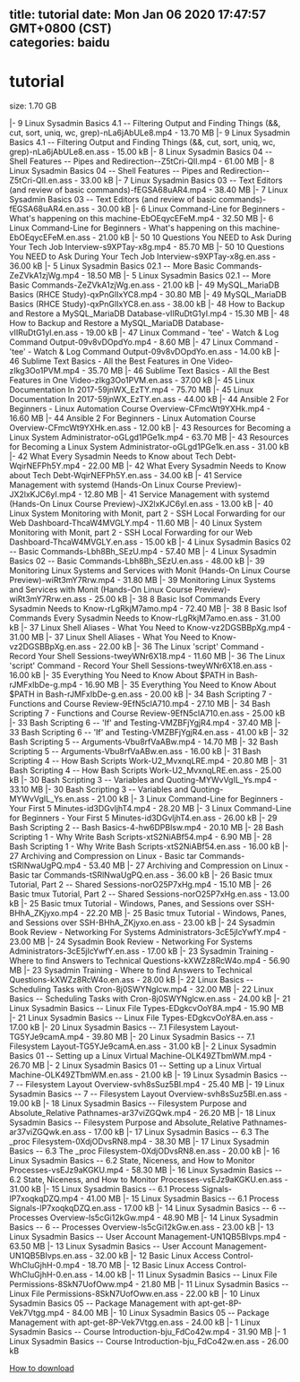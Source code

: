 
title: tutorial
date: Mon Jan 06 2020 17:47:57 GMT+0800 (CST)    
categories: baidu
---

# tutorial
size: 1.70 GB
 
 
|- 9 Linux Sysadmin Basics 4.1 -- Filtering Output and Finding Things (&&, cut, sort, uniq, wc, grep)-nLa6jAbULe8.mp4 - 13.70 MB
|- 9 Linux Sysadmin Basics 4.1 -- Filtering Output and Finding Things (&&, cut, sort, uniq, wc, grep)-nLa6jAbULe8.en.ass - 15.00 kB
|- 8 Linux Sysadmin Basics 04 -- Shell Features -- Pipes and Redirection--Z5tCri-QlI.mp4 - 61.00 MB
|- 8 Linux Sysadmin Basics 04 -- Shell Features -- Pipes and Redirection--Z5tCri-QlI.en.ass - 33.00 kB
|- 7 Linux Sysadmin Basics 03 -- Text Editors (and review of basic commands)-fEGSA68uAR4.mp4 - 38.40 MB
|- 7 Linux Sysadmin Basics 03 -- Text Editors (and review of basic commands)-fEGSA68uAR4.en.ass - 30.00 kB
|- 6 Linux Command-Line for Beginners - What's happening on this machine-EbOEqycEFeM.mp4 - 32.50 MB
|- 6 Linux Command-Line for Beginners - What's happening on this machine-EbOEqycEFeM.en.ass - 21.00 kB
|- 50 10 Questions You NEED to Ask During Your Tech Job Interview-s9XPTay-x8g.mp4 - 85.70 MB
|- 50 10 Questions You NEED to Ask During Your Tech Job Interview-s9XPTay-x8g.en.ass - 36.00 kB
|- 5 Linux Sysadmin Basics 02.1 -- More Basic Commands-ZeZVkA1zjWg.mp4 - 18.50 MB
|- 5 Linux Sysadmin Basics 02.1 -- More Basic Commands-ZeZVkA1zjWg.en.ass - 21.00 kB
|- 49 MySQL_MariaDB Basics (RHCE Study)-qxPnGlIxYC8.mp4 - 30.80 MB
|- 49 MySQL_MariaDB Basics (RHCE Study)-qxPnGlIxYC8.en.ass - 38.00 kB
|- 48 How to Backup and Restore a MySQL_MariaDB Database-vIIRuDtG1yI.mp4 - 15.30 MB
|- 48 How to Backup and Restore a MySQL_MariaDB Database-vIIRuDtG1yI.en.ass - 19.00 kB
|- 47 Linux Command - 'tee' - Watch & Log Command Output-09v8vDOpdYo.mp4 - 8.60 MB
|- 47 Linux Command - 'tee' - Watch & Log Command Output-09v8vDOpdYo.en.ass - 14.00 kB
|- 46 Sublime Text Basics - All the Best Features in One Video-zIkg3Oo1PVM.mp4 - 35.70 MB
|- 46 Sublime Text Basics - All the Best Features in One Video-zIkg3Oo1PVM.en.ass - 37.00 kB
|- 45 Linux Documentation In 2017-59jnWX_EzTY.mp4 - 75.70 MB
|- 45 Linux Documentation In 2017-59jnWX_EzTY.en.ass - 44.00 kB
|- 44 Ansible 2 For Beginners - Linux Automation Course Overview-CFmcWt9YXHk.mp4 - 16.60 MB
|- 44 Ansible 2 For Beginners - Linux Automation Course Overview-CFmcWt9YXHk.en.ass - 12.00 kB
|- 43 Resources for Becoming a Linux System Administrator-oGLgd1PGe1k.mp4 - 63.70 MB
|- 43 Resources for Becoming a Linux System Administrator-oGLgd1PGe1k.en.ass - 31.00 kB
|- 42 What Every Sysadmin Needs to Know about Tech Debt-WqirNEFPh5Y.mp4 - 22.00 MB
|- 42 What Every Sysadmin Needs to Know about Tech Debt-WqirNEFPh5Y.en.ass - 34.00 kB
|- 41 Service Management with systemd (Hands-On Linux Course Preview)-JX2lxKJC6yI.mp4 - 12.80 MB
|- 41 Service Management with systemd (Hands-On Linux Course Preview)-JX2lxKJC6yI.en.ass - 13.00 kB
|- 40 Linux System Monitoring with Monit, part 2 - SSH Local Forwarding for our Web Dashboard-ThcaW4MVGLY.mp4 - 11.60 MB
|- 40 Linux System Monitoring with Monit, part 2 - SSH Local Forwarding for our Web Dashboard-ThcaW4MVGLY.en.ass - 15.00 kB
|- 4 Linux Sysadmin Basics 02 -- Basic Commands-Lbh8Bh_SEzU.mp4 - 57.40 MB
|- 4 Linux Sysadmin Basics 02 -- Basic Commands-Lbh8Bh_SEzU.en.ass - 48.00 kB
|- 39 Monitoring Linux Systems and Services with Monit (Hands-On Linux Course Preview)-wiRt3mY7Rrw.mp4 - 31.80 MB
|- 39 Monitoring Linux Systems and Services with Monit (Hands-On Linux Course Preview)-wiRt3mY7Rrw.en.ass - 25.00 kB
|- 38 8 Basic lsof Commands Every Sysadmin Needs to Know-rLgRkjM7amo.mp4 - 72.40 MB
|- 38 8 Basic lsof Commands Every Sysadmin Needs to Know-rLgRkjM7amo.en.ass - 31.00 kB
|- 37 Linux Shell Aliases - What You Need to Know-vz2DGSBBpXg.mp4 - 31.00 MB
|- 37 Linux Shell Aliases - What You Need to Know-vz2DGSBBpXg.en.ass - 22.00 kB
|- 36 The Linux 'script' Command - Record Your Shell Sessions-tweyWNr6X18.mp4 - 11.60 MB
|- 36 The Linux 'script' Command - Record Your Shell Sessions-tweyWNr6X18.en.ass - 16.00 kB
|- 35 Everything You Need to Know About $PATH in Bash-rJMFxIbDe-g.mp4 - 16.90 MB
|- 35 Everything You Need to Know About $PATH in Bash-rJMFxIbDe-g.en.ass - 20.00 kB
|- 34 Bash Scripting 7 - Functions and Course Review-9EfN5clA710.mp4 - 27.10 MB
|- 34 Bash Scripting 7 - Functions and Course Review-9EfN5clA710.en.ass - 25.00 kB
|- 33 Bash Scripting 6 -- 'If' and Testing-VMZBFjYgjR4.mp4 - 37.40 MB
|- 33 Bash Scripting 6 -- 'If' and Testing-VMZBFjYgjR4.en.ass - 41.00 kB
|- 32 Bash Scripting 5 -- Arguments-Vbu8rfVaABw.mp4 - 14.70 MB
|- 32 Bash Scripting 5 -- Arguments-Vbu8rfVaABw.en.ass - 16.00 kB
|- 31 Bash Scripting 4 -- How Bash Scripts Work-U2_MvxnqLRE.mp4 - 20.80 MB
|- 31 Bash Scripting 4 -- How Bash Scripts Work-U2_MvxnqLRE.en.ass - 25.00 kB
|- 30 Bash Scripting 3 -- Variables and Quoting-MYWvVgIL_Ys.mp4 - 33.10 MB
|- 30 Bash Scripting 3 -- Variables and Quoting-MYWvVgIL_Ys.en.ass - 21.00 kB
|- 3 Linux Command-Line for Beginners - Your First 5 Minutes-id3DGvljhT4.mp4 - 28.20 MB
|- 3 Linux Command-Line for Beginners - Your First 5 Minutes-id3DGvljhT4.en.ass - 26.00 kB
|- 29 Bash Scripting 2 -- Bash Basics-4-hw6DPBlsw.mp4 - 20.10 MB
|- 28 Bash Scripting 1 - Why Write Bash Scripts-xtS2NiABf54.mp4 - 6.90 MB
|- 28 Bash Scripting 1 - Why Write Bash Scripts-xtS2NiABf54.en.ass - 16.00 kB
|- 27 Archiving and Compression on Linux - Basic tar Commands-tSRlNwaUgPQ.mp4 - 53.40 MB
|- 27 Archiving and Compression on Linux - Basic tar Commands-tSRlNwaUgPQ.en.ass - 36.00 kB
|- 26 Basic tmux Tutorial, Part 2 -- Shared Sessions-norO25P7xHg.mp4 - 15.10 MB
|- 26 Basic tmux Tutorial, Part 2 -- Shared Sessions-norO25P7xHg.en.ass - 13.00 kB
|- 25 Basic tmux Tutorial - Windows, Panes, and Sessions over SSH-BHhA_ZKjyxo.mp4 - 22.20 MB
|- 25 Basic tmux Tutorial - Windows, Panes, and Sessions over SSH-BHhA_ZKjyxo.en.ass - 23.00 kB
|- 24 Sysadmin Book Review - Networking For Systems Administrators-3cE5jIcYwfY.mp4 - 23.00 MB
|- 24 Sysadmin Book Review - Networking For Systems Administrators-3cE5jIcYwfY.en.ass - 17.00 kB
|- 23 Sysadmin Training - Where to find Answers to Technical Questions-kXWZz8RcW4o.mp4 - 56.90 MB
|- 23 Sysadmin Training - Where to find Answers to Technical Questions-kXWZz8RcW4o.en.ass - 28.00 kB
|- 22 Linux Basics -- Scheduling Tasks with Cron-8j0SWYNglcw.mp4 - 32.00 MB
|- 22 Linux Basics -- Scheduling Tasks with Cron-8j0SWYNglcw.en.ass - 24.00 kB
|- 21 Linux Sysadmin Basics -- Linux File Types-EDgkcvOoY8A.mp4 - 15.90 MB
|- 21 Linux Sysadmin Basics -- Linux File Types-EDgkcvOoY8A.en.ass - 17.00 kB
|- 20 Linux Sysadmin Basics -- 7.1 Filesystem Layout-TG5YJe9camA.mp4 - 39.80 MB
|- 20 Linux Sysadmin Basics -- 7.1 Filesystem Layout-TG5YJe9camA.en.ass - 31.00 kB
|- 2 Linux Sysadmin Basics 01 -- Setting up a Linux Virtual Machine-OLK49ZTbmWM.mp4 - 26.70 MB
|- 2 Linux Sysadmin Basics 01 -- Setting up a Linux Virtual Machine-OLK49ZTbmWM.en.ass - 21.00 kB
|- 19 Linux Sysadmin Basics -- 7 -- Filesystem Layout Overview-svh8sSuz5BI.mp4 - 25.40 MB
|- 19 Linux Sysadmin Basics -- 7 -- Filesystem Layout Overview-svh8sSuz5BI.en.ass - 19.00 kB
|- 18 Linux Sysadmin Basics -- Filesystem Purpose and Absolute_Relative Pathnames-ar37viZGQwk.mp4 - 26.20 MB
|- 18 Linux Sysadmin Basics -- Filesystem Purpose and Absolute_Relative Pathnames-ar37viZGQwk.en.ass - 17.00 kB
|- 17 Linux Sysadmin Basics -- 6.3 The _proc Filesystem-0XdjODvsRN8.mp4 - 38.30 MB
|- 17 Linux Sysadmin Basics -- 6.3 The _proc Filesystem-0XdjODvsRN8.en.ass - 20.00 kB
|- 16 Linux Sysadmin Basics -- 6.2 State, Niceness, and How to Monitor Processes-vsEJz9aKGKU.mp4 - 58.30 MB
|- 16 Linux Sysadmin Basics -- 6.2 State, Niceness, and How to Monitor Processes-vsEJz9aKGKU.en.ass - 31.00 kB
|- 15 Linux Sysadmin Basics -- 6.1 Process Signals-lP7xoqkqDZQ.mp4 - 41.00 MB
|- 15 Linux Sysadmin Basics -- 6.1 Process Signals-lP7xoqkqDZQ.en.ass - 17.00 kB
|- 14 Linux Sysadmin Basics -- 6 -- Processes Overview-ls5cGi12kGw.mp4 - 48.90 MB
|- 14 Linux Sysadmin Basics -- 6 -- Processes Overview-ls5cGi12kGw.en.ass - 23.00 kB
|- 13 Linux Sysadmin Basics -- User Account Management-UN1QB5BIvps.mp4 - 63.50 MB
|- 13 Linux Sysadmin Basics -- User Account Management-UN1QB5BIvps.en.ass - 32.00 kB
|- 12 Basic Linux Access Control-WhCIuGjhH-0.mp4 - 18.70 MB
|- 12 Basic Linux Access Control-WhCIuGjhH-0.en.ass - 14.00 kB
|- 11 Linux Sysadmin Basics -- Linux File Permissions-8SkN7UofOww.mp4 - 21.80 MB
|- 11 Linux Sysadmin Basics -- Linux File Permissions-8SkN7UofOww.en.ass - 22.00 kB
|- 10 Linux Sysadmin Basics 05 -- Package Management with apt-get-8P-Vek7Vtgg.mp4 - 84.00 MB
|- 10 Linux Sysadmin Basics 05 -- Package Management with apt-get-8P-Vek7Vtgg.en.ass - 24.00 kB
|- 1 Linux Sysadmin Basics -- Course Introduction-bju_FdCo42w.mp4 - 31.90 MB
|- 1 Linux Sysadmin Basics -- Course Introduction-bju_FdCo42w.en.ass - 26.00 kB

[How to download](https://bpcam.bemobtrk.com/go/2ceec3aa-1ca2-46d6-b9ff-aaa5c184517c?jno=3993)